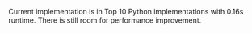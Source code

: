 Current implementation is in Top 10 Python implementations with 0.16s runtime. There is still room for performance improvement.
